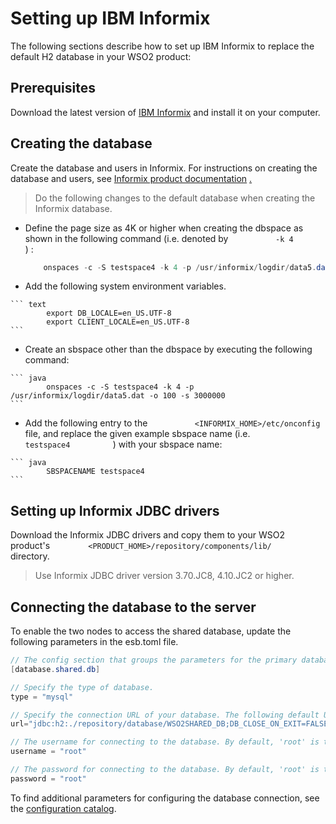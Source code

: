 # Setting up IBM Informix

The following sections describe how to set up IBM Informix to replace the default H2 database in your WSO2 product:

## Prerequisites

Download the latest version of [IBM Informix](http://www-01.ibm.com/software/data/informix/downloads.html)
and install it on your computer.

## Creating the database

Create the database and users in Informix. For instructions on creating the database and users, see [Informix product
documentation](http://www-947.ibm.com/support/entry/portal/all_documentation_links/information_management/informix_servers?productContext=-1122713425)
[.](http://www-01.ibm.com/software/data/informix/)

> Do the following changes to the default database when creating the
Informix database.

-   Define the page size as 4K or higher when creating the dbspace as
    shown in the following command (i.e. denoted by
    `           -k 4          ` ) :

    ``` java
        onspaces -c -S testspace4 -k 4 -p /usr/informix/logdir/data5.dat -o 100 -s 3000000
    ```
    
 -   Add the following system environment variables.
    
    ``` text
            export DB_LOCALE=en_US.UTF-8
            export CLIENT_LOCALE=en_US.UTF-8
    ```
        
  -   Create an sbspace other than the dbspace by executing the following
            command:
        
    ``` java
            onspaces -c -S testspace4 -k 4 -p /usr/informix/logdir/data5.dat -o 100 -s 3000000
    ```
        
   -   Add the following entry to the
            `           <INFORMIX_HOME>/etc/onconfig          ` file, and
            replace the given example sbspace name (i.e.
            `           testspace4          ` ) with your sbspace name:
        
    ``` java
            SBSPACENAME testspace4
    ```
        

## Setting up Informix JDBC drivers

Download the Informix JDBC drivers and copy them to your WSO2 product's
`         <PRODUCT_HOME>/repository/components/lib/        ` directory.

> Use Informix JDBC driver version 3.70.JC8, 4.10.JC2 or higher.


## Connecting the database to the server

To enable the two nodes to access the shared database, update the following parameters in the esb.toml file.

``` Java
// The config section that groups the parameters for the primary database that will be shared by both product nodes in the cluster.
[database.shared.db]

// Specify the type of database.
type = "mysql"

// Specify the connection URL of your database. The following default URL connects to the H2 database that is shipped with the product.
url="jdbc:h2:./repository/database/WSO2SHARED_DB;DB_CLOSE_ON_EXIT=FALSE;LOCK_TIMEOUT=60000"

// The username for connecting to the database. By default, 'root' is the MySQL username.
username = "root"

// The password for connecting to the database. By default, 'root' is the MySQL password.
password = "root"

```

To find additional parameters for configuring the database connection, see the [configuration catalog](../ref/config_catalog.md#connecting-to-the-user-store).
